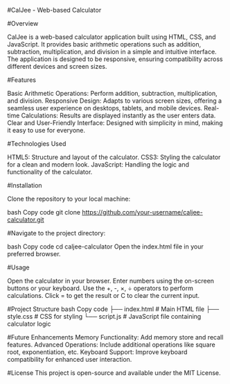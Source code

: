 
#CalJee - Web-based Calculator

#Overview

CalJee is a web-based calculator application built using HTML, CSS, and JavaScript. It provides basic arithmetic operations such as addition, subtraction, multiplication, and division in a simple and intuitive interface. The application is designed to be responsive, ensuring compatibility across different devices and screen sizes.

#Features

Basic Arithmetic Operations: Perform addition, subtraction, multiplication, and division.
Responsive Design: Adapts to various screen sizes, offering a seamless user experience on desktops, tablets, and mobile devices.
Real-time Calculations: Results are displayed instantly as the user enters data.
Clear and User-Friendly Interface: Designed with simplicity in mind, making it easy to use for everyone.

#Technologies Used

HTML5: Structure and layout of the calculator.
CSS3: Styling the calculator for a clean and modern look.
JavaScript: Handling the logic and functionality of the calculator.

#Installation

Clone the repository to your local machine:

bash
Copy code
git clone https://github.com/your-username/caljee-calculator.git

#Navigate to the project directory:

bash
Copy code
cd caljee-calculator
Open the index.html file in your preferred browser.

#Usage

Open the calculator in your browser.
Enter numbers using the on-screen buttons or your keyboard.
Use the +, -, ×, ÷ operators to perform calculations.
Click = to get the result or C to clear the current input.



#Project Structure
bash
Copy code
├── index.html     # Main HTML file
├── style.css      # CSS for styling
└── script.js      # JavaScript file containing calculator logic

#Future Enhancements
Memory Functionality: Add memory store and recall features.
Advanced Operations: Include additional operations like square root, exponentiation, etc.
Keyboard Support: Improve keyboard compatibility for enhanced user interaction.

#License
This project is open-source and available under the MIT License.
